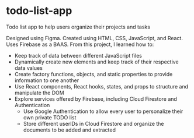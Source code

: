 # todo-list-app
Todo list app to help users organize their projects and tasks

Designed using Figma. Created using HTML, CSS, JavaScript, and React. Uses Firebase as a BAAS. From this project, I learned how to:
- Keep track of data between different JavaScript files
- Dynamically create new elements and keep track of their respective data values
- Create factory functions, objects, and static properties to provide information to one another
- Use React components, React hooks, states, and props to structure and manipulate the DOM
- Explore services offered by Firebase, including Cloud Firestore and Authentication
    - Use Google Authentication to allow every user to personalize their own private TODO list
    - Store different userIDs in Cloud Firestore and organize the documents to be added and extracted 
